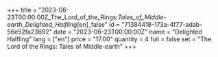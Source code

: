 +++
title = "2023-06-23T00:00:00Z_The_Lord_of_the_Rings:_Tales_of_Middle-earth_Delighted_Halfling_[en]_false"
id = "71384418-173a-4f77-adab-56e52fa23692"
date = "2023-06-23T00:00:00Z"
name = "Delighted Halfling"
lang = ["en"]
price = "17.00"
quantity = 4
foil = false
set = "The Lord of the Rings: Tales of Middle-earth"
+++
